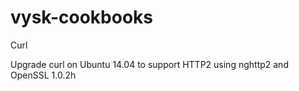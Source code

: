 # vysk-cookbooks
Curl

Upgrade curl on Ubuntu 14.04 to support HTTP2 using nghttp2 and OpenSSL 1.0.2h